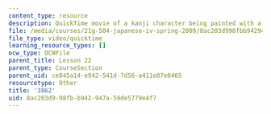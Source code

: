 ```yaml
---
content_type: resource
description: QuickTime movie of a kanji character being painted with a brush.
file: /media/courses/21g-504-japanese-iv-spring-2009/8ac203d998fbb942947a59de5779e4f7_3862.mov
file_type: video/quicktime
learning_resource_types: []
ocw_type: OCWFile
parent_title: Lesson 22
parent_type: CourseSection
parent_uid: ce845a14-e942-541d-7d56-a411e07e0465
resourcetype: Other
title: '3862'
uid: 8ac203d9-98fb-b942-947a-59de5779e4f7
---
```

